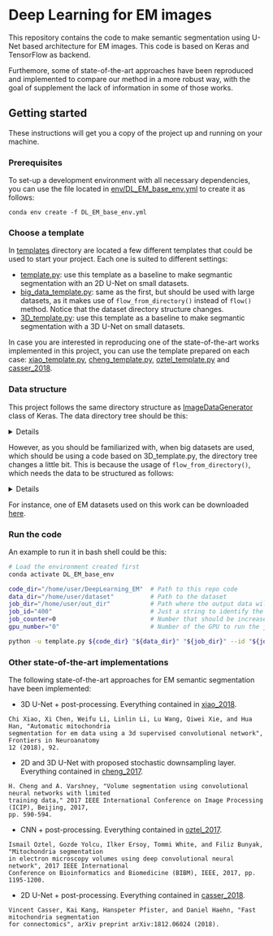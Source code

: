 # Deep Learning for EM images

This repository contains the code to make semantic segmentation using U-Net based architecture for EM images. This code is based on Keras and TensorFlow as backend. 

Furthemore, some of state-of-the-art approaches have been reproduced and implemented to compare our method in a more robust way, with the goal of supplement the lack of information in some of those works. 

## Getting started 
These instructions will get you a copy of the project up and running on your machine.

### Prerequisites
To set-up a development environment with all necessary dependencies, you can use the  file located in [env/DL_EM_base_env.yml](env/DL_EM_base_env.yml) to create it as follows:

```
conda env create -f DL_EM_base_env.yml
```

### Choose a template
In [templates](templates/) directory are located a few different templates that could be used to start your project. Each one is suited to different settings:

- [template.py](templates/template.py): use this template as a baseline to make segmantic segmentation with an 2D U-Net on small datasets.
- [big_data_template.py](templates/big_data_template.py): same as the first, but should be used with large datasets, as it makes use of `flow_from_directory()` instead of `flow()` method. Notice that the dataset directory structure changes.
- [3D_template.py](templates/3D_template.py): use this template as a baseline to make segmantic segmentation with a 3D U-Net on small datasets.

In case you are interested in reproducing one of the state-of-the-art works implemented in this project, you can use the template prepared on each case: [xiao_template.py](xiao_2018/xiao_template.py), [cheng_template.py](cheng_2017/cheng_template.py), [oztel_template.py](oztel_2017/oztel_template.py) and [casser_2018](casser_2018/casser_template.py). 

### Data structure

This project follows the same directory structure as [ImageDataGenerator](https://keras.io/preprocessing/image/) class of Keras. The data directory tree should be this:

<details> <summary>Details</summary>

```
dataset/
├── test
│   ├── x
│   │   ├── testing-0001.tif
│   │   ├── testing-0002.tif
│   │   ├── . . .
│   └── y
│       ├── testing_groundtruth-0001.tif
│       ├── testing_groundtruth-0002.tif
│       ├── . . .
└── train
    ├── x
    │   ├── training-0001.tif
    │   ├── training-0002.tif
    │   ├── . . .
    └── y
        ├── training_groundtruth-0001.tif
        ├── training_groundtruth-0002.tif
        ├── . . .
```

</details>

However, as you should be familiarized with, when big datasets are used, which should be using a code based on 3D_template.py, the directory tree changes a little bit. This is because the usage of `flow_from_directory()`, which needs the data to be structured as follows:

<details> <summary>Details</summary>

```
dataset/
├── test
│   ├── x
│   │   └── x
│   │       ├── im0500.png
│   │       ├── im0501.png
│   │       ├── . . .
│   └── y
│       └── y
│   │       ├── im0500.png
│   │       ├── im0501.png
│   │       ├── . . .
└── train
    ├── x
    │   └── x
	│   	├── im0500.png
	│       ├── im0501.png
	│       ├── . . .
    └── y
        └── y
            ├── mask_0097.tif
            ├── mask_0098.tif
		    ├── mask_0097.tif
            ├── . . .
```
</details>

For instance, one of EM datasets used on this work can be downloaded [here](https://www.epfl.ch/labs/cvlab/data/data-em/ "EPFL").

### Run the code 
An example to run it in bash shell could be this:
```Bash
# Load the environment created first
conda activate DL_EM_base_env     

code_dir="/home/user/DeepLearning_EM"  # Path to this repo code 
data_dir="/home/user/dataset"          # Path to the dataset
job_dir="/home/user/out_dir"           # Path where the output data will be generated
job_id="400"                           # Just a string to identify the job 
job_counter=0                          # Number that should be increased when one need to run the same job multiple times
gpu_number="0"                         # Number of the GPU to run the job in (according to 'nvidia-smi' command)

python -u template.py ${code_dir} "${data_dir}" "${job_dir}" --id "${jobID}" --rid "${jobCounter}" --gpu ${gpu_number} 
```

### Other state-of-the-art implementations

The following state-of-the-art approaches for EM semantic segmentation have been implemented:

- 3D U-Net + post-processing. Everything contained in [xiao_2018](xiao_2018). 
```
Chi Xiao, Xi Chen, Weifu Li, Linlin Li, Lu Wang, Qiwei Xie, and Hua Han, "Automatic mitochondria 
segmentation for em data using a 3d supervised convolutional network", Frontiers in Neuroanatomy 
12 (2018), 92.
```

- 2D and 3D U-Net with proposed stochastic downsampling layer. Everything contained in [cheng_2017](cheng_2017).
```
H. Cheng and A. Varshney, "Volume segmentation using convolutional neural networks with limited 
training data," 2017 IEEE International Conference on Image Processing (ICIP), Beijing, 2017, 
pp. 590-594.
```

- CNN + post-processing. Everything contained in [oztel_2017](oztel_2017).
```
Ismail Oztel, Gozde Yolcu, Ilker Ersoy, Tommi White, and Filiz Bunyak, "Mitochondria segmentation 
in electron microscopy volumes using deep convolutional neural network", 2017 IEEE International 
Conference on Bioinformatics and Biomedicine (BIBM), IEEE, 2017, pp. 1195-1200.
``` 

- 2D U-Net + post-processing. Everything contained in [casser_2018](casser_2018).
```
Vincent Casser, Kai Kang, Hanspeter Pfister, and Daniel Haehn, "Fast mitochondria segmentation 
for connectomics", arXiv preprint arXiv:1812.06024 (2018).
```
